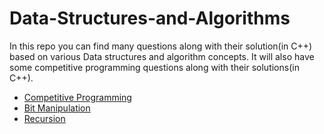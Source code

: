 # Data-Structures-and-Algorithms
>>
In this repo you can find many questions along with their solution(in C++) based on various Data structures and algorithm concepts.
It will also have some competitive programming questions along with their solutions(in C++).

>>
>>
* [Competitive Programming](/Cp)
* [Bit Manipulation](/bit_m)
* [Recursion](/recursion/readme.md)
